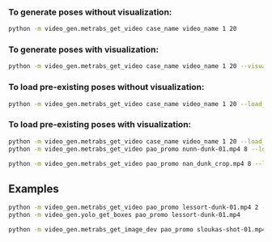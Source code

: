 ### To generate poses without visualization:
```bash
python -m video_gen.metrabs_get_video case_name video_name 1 20
```

### To generate poses with visualization:
```bash
python -m video_gen.metrabs_get_video case_name video_name 1 20 --visualize
```

### To load pre-existing poses without visualization:
```bash
python -m video_gen.metrabs_get_video case_name video_name 1 20 --load_poses
```

### To load pre-existing poses with visualization:
```bash
python -m video_gen.metrabs_get_video case_name video_name 1 20 --load_poses --visualize --filtered
python -m video_gen.metrabs_get_video pao_promo nunn-dunk-01.mp4 8 --load_poses --visualize --filtered

python -m video_gen.metrabs_get_video pao_promo nan_dunk_crop.mp4 8 --load_poses --visualize
```

## Examples
```bash
python -m video_gen.metrabs_get_video pao_promo lessort-dunk-01.mp4 2 --visualize
python -m video_gen.yolo_get_boxes pao_promo lessort-dunk-01.mp4

python -m video_gen.metrabs_get_image_dev pao_promo sloukas-shot-01.mp4 6 --visualize --camera_data sloukas-shot-01_camera_calibration.npz

```